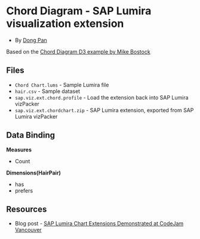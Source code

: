 Chord Diagram - SAP Lumira visualization extension
=================================================

* By [Dong Pan](http://scn.sap.com/people/dong.pan)<br>

Based on the [Chord Diagram D3 example by Mike Bostock](http://bl.ocks.org/mbostock/4062006)

Files
-----------
* `Chord Chart.lums` - Sample Lumira file
* `hair.csv` - Sample dataset
* `sap.viz.ext.chord.profile` - Load the extension back into SAP Lumira vizPacker
* `sap.viz.ext.chordchart.zip` - SAP Lumira extension, exported from SAP Lumira vizPacker

Data Binding
-------------
<strong>Measures</strong>
* Count
 
<strong>Dimensions(HairPair)</strong>
* has
* prefers


Resources
-----------
* Blog post - [SAP Lumira Chart Extensions Demonstrated at CodeJam Vancouver](http://scn.sap.com/community/lumira/blog/2014/06/28/cool-chart-extensions-demonstrated-at-lumira-codejam-vancouver)
